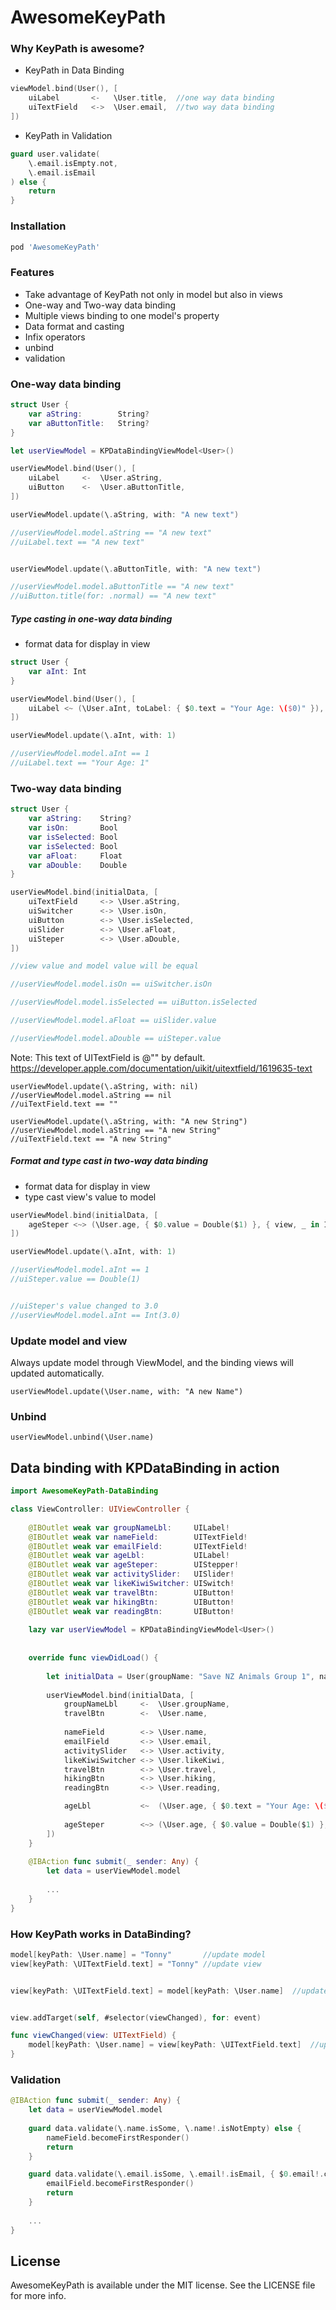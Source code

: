 # AwesomeKeyPath


### Why KeyPath is awesome?

* KeyPath in Data Binding

```swift
viewModel.bind(User(), [
    uiLabel       <-   \User.title,  //one way data binding
    uiTextField   <->  \User.email,  //two way data binding
])
```

* KeyPath in Validation

```swift
guard user.validate(
    \.email.isEmpty.not, 
    \.email.isEmail
) else {
    return
}
```

### Installation

```ruby
pod 'AwesomeKeyPath'
```

### Features

* Take advantage of KeyPath not only in model but also in views
* One-way and Two-way data binding
* Multiple views binding to one model's property
* Data format and casting
* Infix operators
* unbind
* validation


### One-way data binding
```swift
struct User {
    var aString:        String?
    var aButtonTitle:   String?
}

let userViewModel = KPDataBindingViewModel<User>()

userViewModel.bind(User(), [
    uiLabel     <-  \User.aString,
    uiButton    <-  \User.aButtonTitle,
])

userViewModel.update(\.aString, with: "A new text")

//userViewModel.model.aString == "A new text"
//uiLabel.text == "A new text"


userViewModel.update(\.aButtonTitle, with: "A new text")

//userViewModel.model.aButtonTitle == "A new text"
//uiButton.title(for: .normal) == "A new text"
```
##### Type casting in one-way data binding

* format data for display in view

```swift
struct User {
    var aInt: Int
}

userViewModel.bind(User(), [
    uiLabel <~ (\User.aInt, toLabel: { $0.text = "Your Age: \($0)" }),
])

userViewModel.update(\.aInt, with: 1)

//userViewModel.model.aInt == 1
//uiLabel.text == "Your Age: 1"
```

### Two-way data binding

```swift
struct User {
    var aString:    String?
    var isOn:       Bool
    var isSelected: Bool
    var isSelected: Bool
    var aFloat:     Float
    var aDouble:    Double
}

userViewModel.bind(initialData, [
    uiTextField     <-> \User.aString,
    uiSwitcher      <-> \User.isOn,
    uiButton        <-> \User.isSelected,
    uiSlider        <-> \User.aFloat,
    uiSteper        <-> \User.aDouble,
])

//view value and model value will be equal 

//userViewModel.model.isOn == uiSwitcher.isOn

//userViewModel.model.isSelected == uiButton.isSelected

//userViewModel.model.aFloat == uiSlider.value

//userViewModel.model.aDouble == uiSteper.value
```

Note: This text of UITextField is @"" by default. https://developer.apple.com/documentation/uikit/uitextfield/1619635-text

```
userViewModel.update(\.aString, with: nil)
//userViewModel.model.aString == nil
//uiTextField.text == ""

userViewModel.update(\.aString, with: "A new String")
//userViewModel.model.aString == "A new String"
//uiTextField.text == "A new String"
```

##### Format and type cast in two-way data binding

* format data for display in view
* type cast view's value to model 

```swift
userViewModel.bind(initialData, [
    ageSteper <~> (\User.age, { $0.value = Double($1) }, { view, _ in Int(view.value) }),
])

userViewModel.update(\.aInt, with: 1)

//userViewModel.model.aInt == 1
//uiSteper.value == Double(1)


//uiSteper's value changed to 3.0
//userViewModel.model.aInt == Int(3.0)
```

### Update model and view

Always update model through ViewModel, and the binding views will updated automatically.

```
userViewModel.update(\User.name, with: "A new Name")
```

### Unbind

```
userViewModel.unbind(\User.name)
```

## Data binding with KPDataBinding in action
```swift
import AwesomeKeyPath-DataBinding

class ViewController: UIViewController {
    
    @IBOutlet weak var groupNameLbl:     UILabel!
    @IBOutlet weak var nameField:        UITextField!
    @IBOutlet weak var emailField:       UITextField!
    @IBOutlet weak var ageLbl:           UILabel!
    @IBOutlet weak var ageSteper:        UIStepper!
    @IBOutlet weak var activitySlider:   UISlider!
    @IBOutlet weak var likeKiwiSwitcher: UISwitch!
    @IBOutlet weak var travelBtn:        UIButton!
    @IBOutlet weak var hikingBtn:        UIButton!
    @IBOutlet weak var readingBtn:       UIButton!
    
    lazy var userViewModel = KPDataBindingViewModel<User>()
    
    
    override func viewDidLoad() {
        
        let initialData = User(groupName: "Save NZ Animals Group 1", name: "Tonny")
        
        userViewModel.bind(initialData, [
            groupNameLbl     <-  \User.groupName,
            travelBtn        <-  \User.name,
            
            nameField        <-> \User.name,
            emailField       <-> \User.email,
            activitySlider   <-> \User.activity,
            likeKiwiSwitcher <-> \User.likeKiwi,
            travelBtn        <-> \User.travel,
            hikingBtn        <-> \User.hiking,
            readingBtn       <-> \User.reading,

            ageLbl           <~  (\User.age, { $0.text = "Your Age: \($1)" }),
            
            ageSteper        <~> (\User.age, { $0.value = Double($1) }, { view, _ in Int(view.value) }),
        ])
    }
    
    @IBAction func submit(_ sender: Any) {
        let data = userViewModel.model
        
        ...
    }
}
```

### How KeyPath works in DataBinding?

```swift
model[keyPath: \User.name] = "Tonny"       //update model
view[keyPath: \UITextField.text] = "Tonny" //update view


view[keyPath: \UITextField.text] = model[keyPath: \User.name]  //update view from model


view.addTarget(self, #selector(viewChanged), for: event)

func viewChanged(view: UITextField) {
    model[keyPath: \User.name] = view[keyPath: \UITextField.text]  //update model from view
}
```

### Validation

```swift
@IBAction func submit(_ sender: Any) {
    let data = userViewModel.model
    
    guard data.validate(\.name.isSome, \.name!.isNotEmpty) else {
        nameField.becomeFirstResponder()
        return
    }

    guard data.validate(\.email.isSome, \.email!.isEmail, { $0.email!.count > 5 }) else {
        emailField.becomeFirstResponder()
        return
    }
    
    ...
}
```


## License

AwesomeKeyPath is available under the MIT license. See the LICENSE file for more info.
